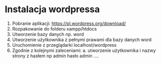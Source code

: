 #  Instalacja wordpressa
1. Pobranie aplikacji: https://pl.wordpress.org/download/
2. Rozpakowanie do folderu xampp/htdocs
3. Utworzenie bazy danych np. word
4. Utworzenie użytkownika z pełnymi prawami dla bazy danych word
5. Uruchomienie z przeglądarki localhost/wordpress
6. Zgodnie z kolejnymi zaleceniami:
    a. utworzenie użytkownika i nazwy strony z hasłem
    np admin hasło admin ....
